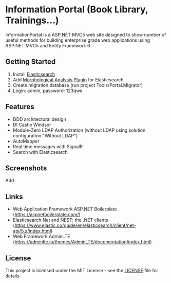 # Information Portal (Book Library, Trainings...)
InformationPortal is a ASP.NET MVC5 web site designed to show number of useful methods for building enterprise grade web applications using ASP.NET MVC5 and Entity Framework 6.

## Getting Started
1. Install [Elasticsearch](https://www.elastic.co/guide/en/elasticsearch/reference/current/install-elasticsearch.html)
2. Add [Morphological Analysis Plugin](https://github.com/imotov/elasticsearch-analysis-morphology) for Elasticsearch
3. Create migration database (run project Tools/Portal.Migrator)
4. Login: admin, password: 123qwe

## Features
- DDD architectural design
- DI Castle Windsor
- Module-Zero LDAP Authorization (without LDAP using solution configuration "Without LDAP")
- AutoMapper
- Real time messages with SignalR
- Search with Elasticsearch

## Screenshots
Add

## Links
- Web Application Framework ASP.NET Boilerplate (https://aspnetboilerplate.com/)
- Elasticsearch.Net and NEST: the .NET clients (https://www.elastic.co/guide/en/elasticsearch/client/net-api/5.x/index.html)
- Web Framework AdminLTE (https://adminlte.io/themes/AdminLTE/documentation/index.html)

## License
This project is licensed under the MIT License - see the [LICENSE](https://github.com/EtwasGE/InformationPortal/blob/master/LICENSE) file for details

